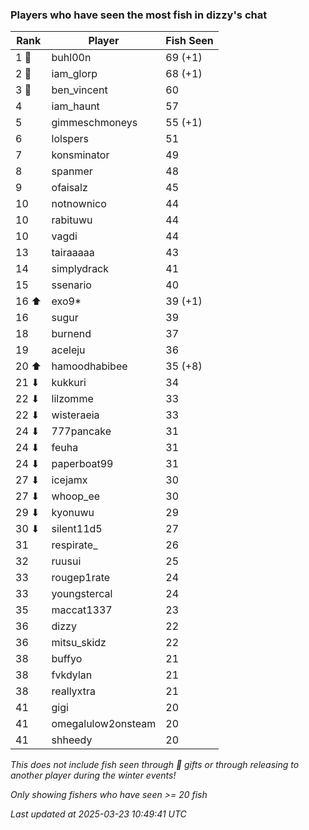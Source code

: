 ### Players who have seen the most fish in dizzy's chat
| Rank | Player | Fish Seen |
|------|--------|-----------|
| 1 🥇  | buhl00n  | 69 (+1) |
| 2 🥈  | iam_glorp  | 68 (+1) |
| 3 🥉  | ben_vincent  | 60 |
| 4  | iam_haunt  | 57 |
| 5  | gimmeschmoneys  | 55 (+1) |
| 6  | lolspers  | 51 |
| 7  | konsminator  | 49 |
| 8  | spanmer  | 48 |
| 9  | ofaisalz  | 45 |
| 10  | notnownico  | 44 |
| 10  | rabituwu  | 44 |
| 10  | vagdi  | 44 |
| 13  | tairaaaaa  | 43 |
| 14  | simplydrack  | 41 |
| 15  | ssenario  | 40 |
| 16 ⬆ | exo9*  | 39 (+1) |
| 16  | sugur  | 39 |
| 18  | burnend  | 37 |
| 19  | aceleju  | 36 |
| 20 ⬆ | hamoodhabibee  | 35 (+8) |
| 21 ⬇ | kukkuri  | 34 |
| 22 ⬇ | lilzomme  | 33 |
| 22 ⬇ | wisteraeia  | 33 |
| 24 ⬇ | 777pancake  | 31 |
| 24 ⬇ | feuha  | 31 |
| 24 ⬇ | paperboat99  | 31 |
| 27 ⬇ | icejamx  | 30 |
| 27 ⬇ | whoop_ee  | 30 |
| 29 ⬇ | kyonuwu  | 29 |
| 30 ⬇ | silent11d5  | 27 |
| 31  | respirate_  | 26 |
| 32  | ruusui  | 25 |
| 33  | rougep1rate  | 24 |
| 33  | youngstercal  | 24 |
| 35  | maccat1337  | 23 |
| 36  | dizzy  | 22 |
| 36  | mitsu_skidz  | 22 |
| 38  | buffyo  | 21 |
| 38  | fvkdylan  | 21 |
| 38  | reallyxtra  | 21 |
| 41  | gigi  | 20 |
| 41  | omegalulow2onsteam  | 20 |
| 41  | shheedy  | 20 |

_This does not include fish seen through 🎁 gifts or through releasing to another player during the winter events!_

_Only showing fishers who have seen >= 20 fish_

_Last updated at 2025-03-23 10:49:41 UTC_